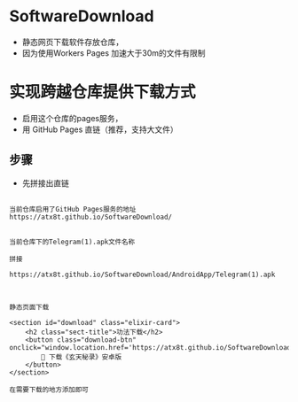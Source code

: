 # SoftwareDownload
- 静态网页下载软件存放仓库，
- 因为使用Workers Pages 加速大于30m的文件有限制

# 实现跨越仓库提供下载方式
- 启用这个仓库的pages服务，
- 用 GitHub Pages 直链（推荐，支持大文件）

## 步骤
- 先拼接出直链
```

当前仓库启用了GitHub Pages服务的地址
https://atx8t.github.io/SoftwareDownload/


当前仓库下的Telegram(1).apk文件名称

拼接

https://atx8t.github.io/SoftwareDownload/AndroidApp/Telegram(1).apk



静态页面下载

<section id="download" class="elixir-card">
    <h2 class="sect-title">功法下载</h2>
    <button class="download-btn" onclick="window.location.href='https://atx8t.github.io/SoftwareDownload/AndroidApp/Telegram(1).apk'">
        🎴 下载《玄天秘录》安卓版
    </button>
</section>

在需要下载的地方添加即可

```